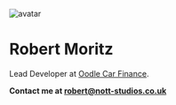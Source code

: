 ![avatar](https://robmoritz.me/avatar.jpg)

# Robert Moritz

Lead Developer at [Oodle Car Finance](https://www.oodlecarfinance.com/).

**Contact me at [robert@nott-studios.co.uk](mailto:robert@nott-studios.co.uk)**
